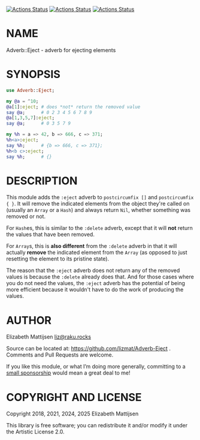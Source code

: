 [![Actions Status](https://github.com/lizmat/Adverb-Eject/actions/workflows/linux.yml/badge.svg)](https://github.com/lizmat/Adverb-Eject/actions) [![Actions Status](https://github.com/lizmat/Adverb-Eject/actions/workflows/macos.yml/badge.svg)](https://github.com/lizmat/Adverb-Eject/actions) [![Actions Status](https://github.com/lizmat/Adverb-Eject/actions/workflows/windows.yml/badge.svg)](https://github.com/lizmat/Adverb-Eject/actions)

NAME
====

Adverb::Eject - adverb for ejecting elements

SYNOPSIS
========

```raku
use Adverb::Eject;

my @a = ^10;
@a[1]:eject; # does *not* return the removed value
say @a;      # 0 2 3 4 5 6 7 8 9
@a[1,3,5,7]:eject;
say @a;      # 0 3 5 7 9

my %h = a => 42, b => 666, c => 371;
%h<a>:eject;
say %h;      # {b => 666, c => 371};
%h<b c>:eject;
say %h;      # {}
```

DESCRIPTION
===========

This module adds the `:eject` adverb to `postcircumfix []` and `postcircumfix { }`. It will remove the indicated elements from the object they're called on (usually an `Array` or a `Hash`) and always return `Nil`, whether something was removed or not.

For `Hash`es, this is similar to the `:delete` adverb, except that it will **not** return the values that have been removed.

For `Array`s, this is **also different** from the `:delete` adverb in that it will actually **remove** the indicated element from the `Array` (as opposed to just resetting the element to its pristine state).

The reason that the `:eject` adverb does not return any of the removed values is because the `:delete` already does that. And for those cases where you do not need the values, the `:eject` adverb has the potential of being more efficient because it wouldn't have to do the work of producing the values.

AUTHOR
======

Elizabeth Mattijsen <liz@raku.rocks>

Source can be located at: https://github.com/lizmat/Adverb-Eject . Comments and Pull Requests are welcome.

If you like this module, or what I’m doing more generally, committing to a [small sponsorship](https://github.com/sponsors/lizmat/) would mean a great deal to me!

COPYRIGHT AND LICENSE
=====================

Copyright 2018, 2021, 2024, 2025 Elizabeth Mattijsen

This library is free software; you can redistribute it and/or modify it under the Artistic License 2.0.

